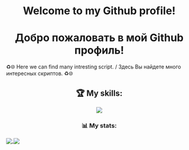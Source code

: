 <h1 align="center">Welcome to my Github profile!</h1>
<h1 align="center">Добро пожаловать в мой Github профиль!</h1>

<p> ♻🌐 Here we can find many intresting script. / Здесь Вы найдете много интересных скриптов. ♻🌐 </p>

<h2 align="center">🏆 My skills:</h2>
<p align="center">
  <a href="https://skillicons.dev">
    <img src="https://skillicons.dev/icons?i=windows,powershell,vscode,github,git,html,css,sass,js,npm,babel,webpack" />
  </a>
</p>

<h3 align="center">📊 My stats:</h3>
  <a href="https://github-readme-stats.vercel.app/api?username=Anatolii-Ovcharuk&show_icons=true&theme=dark&show=reviews,discussions_started,discussions_answered,prs_merged,prs_merged_percentage">
    <img align="center" src="https://github-readme-stats.vercel.app/api?username=Anatolii-Ovcharuk&show_icons=true&card_width=400px&theme=dark&show=reviews,discussions_started,discussions_answered,prs_merged" />
  </a>
  <a href="https://github-readme-stats.vercel.app/api/top-langs/?username=Anatolii-Ovcharuk&size_weight=0.5&count_weight=0.5&show_icons=true&theme=dark">
    <img align="center" src="https://github-readme-stats.vercel.app/api/top-langs/?username=Anatolii-Ovcharuk&size_weight=0.5&count_weight=0.5&show_icons=true&theme=dark&card_width=400px&langs_count=10" />
  </a>
<!---
- 👋 Hi, I’m @Anatolii-Ovcharuk
- 👀 I’m interested in ...
- 🌱 I’m currently learning ...
- 💞️ I’m looking to collaborate on ...
- 📫 How to reach me ...
- 😄 Pronouns: ...
- ⚡ Fun fact: ...

Anatolii-Ovcharuk/Anatolii-Ovcharuk is a ✨ special ✨ repository because its `README.md` (this file) appears on your GitHub profile.
You can click the Preview link to take a look at your changes.

[![Anurag's GitHub stats](https://github-readme-stats.vercel.app/api?username=Anatolii-Ovcharuk&show_icons=true&theme=dark)](https://github.com/anuraghazra/github-readme-stats)
--->
